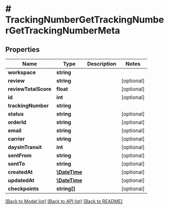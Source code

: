 # # TrackingNumberGetTrackingNumberGetTrackingNumberMeta

## Properties

Name | Type | Description | Notes
------------ | ------------- | ------------- | -------------
**workspace** | **string** |  | 
**review** | **string** |  | [optional] 
**reviewTotalScore** | **float** |  | [optional] 
**id** | **int** |  | [optional] 
**trackingNumber** | **string** |  | 
**status** | **string** |  | [optional] 
**orderId** | **string** |  | [optional] 
**email** | **string** |  | [optional] 
**carrier** | **string** |  | [optional] 
**daysInTransit** | **int** |  | [optional] 
**sentFrom** | **string** |  | [optional] 
**sentTo** | **string** |  | [optional] 
**createdAt** | [**\DateTime**](\DateTime.md) |  | [optional] 
**updatedAt** | [**\DateTime**](\DateTime.md) |  | [optional] 
**checkpoints** | **string[]** |  | [optional] 

[[Back to Model list]](../../README.md#documentation-for-models) [[Back to API list]](../../README.md#documentation-for-api-endpoints) [[Back to README]](../../README.md)


